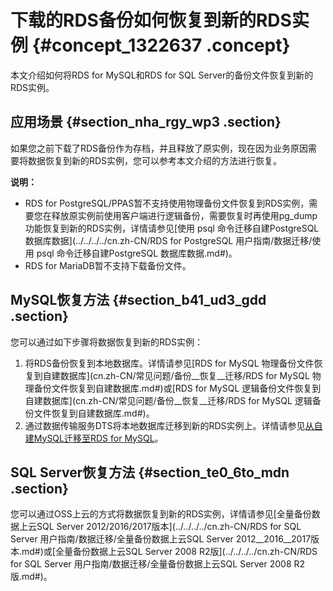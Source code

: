 # 下载的RDS备份如何恢复到新的RDS实例 {#concept_1322637 .concept}

本文介绍如何将RDS for MySQL和RDS for SQL Server的备份文件恢复到新的RDS实例。

## 应用场景 {#section_nha_rgy_wp3 .section}

如果您之前下载了RDS备份作为存档，并且释放了原实例，现在因为业务原因需要将数据恢复到新的RDS实例，您可以参考本文介绍的方法进行恢复。

**说明：** 

-   RDS for PostgreSQL/PPAS暂不支持使用物理备份文件恢复到RDS实例，需要您在释放原实例前使用客户端进行逻辑备份，需要恢复时再使用pg\_dump功能恢复到新的RDS实例，详情请参见[使用 psql 命令迁移自建PostgreSQL 数据库数据](../../../../cn.zh-CN/RDS for PostgreSQL 用户指南/数据迁移/使用 psql 命令迁移自建PostgreSQL 数据库数据.md#)。
-   RDS for MariaDB暂不支持下载备份文件。

## MySQL恢复方法 {#section_b41_ud3_gdd .section}

您可以通过如下步骤将数据恢复到新的RDS实例：

1.  将RDS备份恢复到本地数据库。详情请参见[RDS for MySQL 物理备份文件恢复到自建数据库](cn.zh-CN/常见问题/备份__恢复__迁移/RDS for MySQL 物理备份文件恢复到自建数据库.md#)或[RDS for MySQL 逻辑备份文件恢复到自建数据库](cn.zh-CN/常见问题/备份__恢复__迁移/RDS for MySQL 逻辑备份文件恢复到自建数据库.md#)。
2.  通过数据传输服务DTS将本地数据库迁移到新的RDS实例上。详情请参见[从自建MySQL迁移至RDS for MySQL](https://help.aliyun.com/document_detail/126875.htm)。

## SQL Server恢复方法 {#section_te0_6to_mdn .section}

您可以通过OSS上云的方式将数据恢复到新的RDS实例，详情请参见[全量备份数据上云SQL Server 2012/2016/2017版本](../../../../cn.zh-CN/RDS for SQL Server 用户指南/数据迁移/全量备份数据上云SQL Server 2012__2016__2017版本.md#)或[全量备份数据上云SQL Server 2008 R2版](../../../../cn.zh-CN/RDS for SQL Server 用户指南/数据迁移/全量备份数据上云SQL Server 2008 R2版.md#)。

